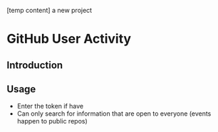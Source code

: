 [temp content] a new project
# GitHub User Activity
## Introduction
## Usage

- Enter the token if have
- Can only search for information that are open to everyone (events happen to public repos)